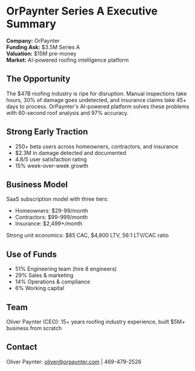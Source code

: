 
# OrPaynter Series A Executive Summary

**Company:** OrPaynter  
**Funding Ask:** $3.5M Series A  
**Valuation:** $15M pre-money  
**Market:** AI-powered roofing intelligence platform

## The Opportunity
The $47B roofing industry is ripe for disruption. Manual inspections take hours, 30% of damage goes undetected, and insurance claims take 45+ days to process. OrPaynter's AI-powered platform solves these problems with 60-second roof analysis and 97% accuracy.

## Strong Early Traction
- 250+ beta users across homeowners, contractors, and insurance
- $2.3M in damage detected and documented
- 4.8/5 user satisfaction rating
- 15% week-over-week growth

## Business Model
SaaS subscription model with three tiers:
- Homeowners: $29-99/month
- Contractors: $99-999/month  
- Insurance: $2,499+/month

Strong unit economics: $85 CAC, $4,800 LTV, 56:1 LTV/CAC ratio

## Use of Funds
- 51% Engineering team (hire 8 engineers)
- 29% Sales & marketing
- 14% Operations & compliance
- 6% Working capital

## Team
Oliver Paynter (CEO): 15+ years roofing industry experience, built $5M+ business from scratch

## Contact
Oliver Paynter: oliver@orpaynter.com | 469-479-2526
